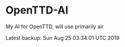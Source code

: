 # OpenTTD-AI
My AI for OpenTTD, will use primarily air

Latest backup: Sun Aug 25 03:34:01 UTC 2019
